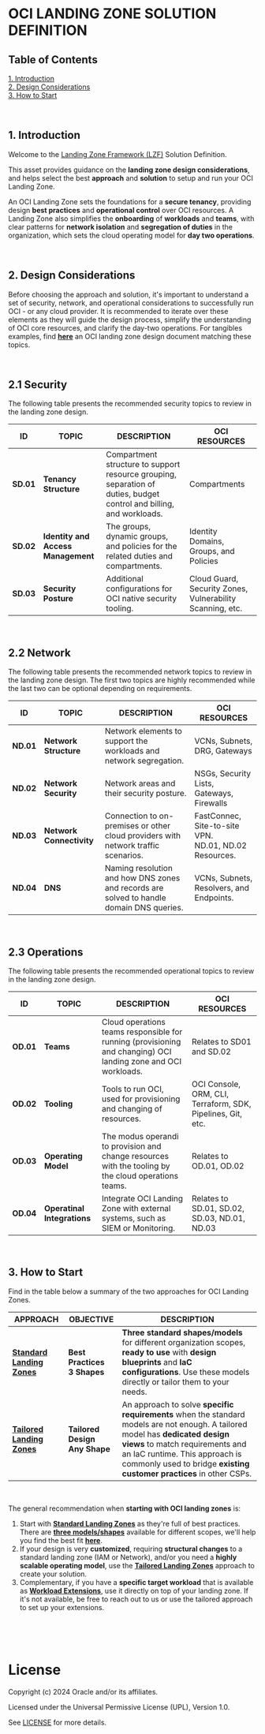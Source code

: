 # OCI LANDING ZONE SOLUTION DEFINITION

## **Table of Contents**

[1. Introduction](#1-introduction) </br>
[2. Design Considerations](#1-design-considerations--decisions)</br>
[3. How to Start](#3-landing-zone-zone-approach) </br>


&nbsp; 

## **1. Introduction**

Welcome to the [Landing Zone Framework (LZF)](/landing-zones/README.md) Solution Definition.

This asset provides guidance on the **landing zone design considerations**, and helps select the best **approach** and **solution** to setup and run your OCI Landing Zone.

An OCI Landing Zone sets the foundations for a **secure tenancy**, providing design **best practices** and **operational control** over OCI resources. A Landing Zone also simplifies the **onboarding** of **workloads** and **teams**, with clear patterns for **network isolation** and **segregation of duties** in the organization, which sets the cloud operating model for **day two operations**.

&nbsp; 

## **2. Design Considerations**

Before choosing the approach and solution, it's important to understand a set of security, network, and operational considerations to successfully run OCI - or any cloud provider. It is recommended to iterate over these elements as they will guide the design process, simplify the understanding of OCI core resources, and clarify the day-two operations. For tangibles examples, find [**here**](https://github.com/oracle-quickstart/terraform-oci-open-lz/blob/master/design/OCI_Open_LZ.pdf) an OCI landing zone design document matching these topics.

&nbsp; 

## 2.1 Security 

The following table presents the recommended security topics to review in the landing zone design.

| ID  |  TOPIC | DESCRIPTION | OCI RESOURCES
|---|---|---|---|
| **SD.01** | **Tenancy Structure** |  Compartment structure to support resource grouping, separation of duties, budget control and billing, and workloads. | Compartments | 
| **SD.02**| **Identity and Access Management** | The groups, dynamic groups, and policies for the related duties and compartments. | Identity Domains, Groups, and Policies | 
| **SD.03**| **Security Posture** |  Additional configurations for OCI native security tooling. | Cloud Guard, Security Zones, Vulnerability Scanning, etc. | 

&nbsp; 

## 2.2 Network 

The following table presents the recommended network topics to review in the landing zone design. The first two topics are highly recommended while the last two can be optional depending on requirements.


| ID  |  TOPIC | DESCRIPTION | OCI RESOURCES
|---|---|---|---|
| **ND.01** | **Network Structure** | Network elements to support the workloads and network segregation. | VCNs, Subnets, DRG, Gateways | 
| **ND.02**| **Network Security** |  Network areas and their security posture. | NSGs, Security Lists, Gateways, Firewalls | 
| **ND.03**| **Network Connectivity** | Connection to on-premises or other cloud providers with network traffic scenarios. | FastConnec, Site-to-site VPN. </br> ND.01, ND.02 Resources. | 
| **ND.04**| **DNS** | Naming resolution and how DNS zones and records are solved to handle domain DNS queries. |  VCNs, Subnets, Resolvers, and Endpoints. | 

&nbsp; 

## 2.3 Operations 

The following table presents the recommended operational topics to review in the landing zone design.

| ID  |  TOPIC | DESCRIPTION | OCI RESOURCES
|---|---|---|---|
| **OD.01** | **Teams** | Cloud operations teams responsible for running (provisioning and changing) OCI landing zone and OCI workloads. | Relates to SD01 and SD.02 | 
| **OD.02** | **Tooling** |  Tools to run OCI, used for provisioning and changing of resources. | OCI Console, ORM, CLI, Terraform, SDK, Pipelines, Git, etc. | 
| **OD.03**| **Operating Model** |  The modus operandi to provision and change resources with the tooling by the cloud operations teams. | Relates to OD.01, OD.02 | 
| **OD.04**| **Operatinal Integrations** |  Integrate OCI Landing Zone with external systems, such as SIEM or Monitoring. | Relates to SD.01, SD.02, SD.03, ND.01, ND.03 | 

&nbsp; 


## **3. How to Start**


Find in the table below a summary of the two approaches for OCI Landing Zones.



| APPROACH  |  OBJECTIVE | DESCRIPTION | 
|---|---|---|
|  [**Standard Landing Zones**](/landing-zones/standard_landing_zones/readme.md) | **Best Practices</br>3 Shapes** | **Three standard shapes/models** for different organization scopes, **ready to use** with **design blueprints** and  **IaC configurations**. Use these models directly or tailor them to your needs.  | 
| [**Tailored Landing Zones**](/landing-zones/tailored_landing_zones/readme.md)  | **Tailored Design </br> Any Shape** | An approach to solve **specific requirements** when the standard models are not enough. A tailored model has **dedicated design views** to match requirements and an IaC runtime. This approach is commonly used to bridge **existing customer practices** in other CSPs. |  


&nbsp; 

The general recommendation when **starting with OCI landing zones** is:
1. Start with [**Standard Landing Zones**](/landing-zones/standard_landing_zones/readme.md) as they're full of best practices. There are [**three models/shapes**](/landing-zones/standard_landing_zones/readme.md#2-what-are-the-models-available) available for different scopes, we'll help you find the best fit [**here**](/landing-zones/standard_landing_zones/readme.md#3-decide-on-the-model-to-use).
2. If your design is very **customized**, requiring **structural changes** to a standard landing zone (IAM or Network), and/or you need a **highly scalable operating model**, use the [**Tailored Landing Zones**](/landing-zones/tailored_landing_zones/readme.md) approach to create your solution.
3. Complementary, if you have a **specific target workload** that is available as [**Workload Extensions**](/landing-zones/workload_extensions/readme.md), use it directly on top of your landing zone. If it's not available, be free to reach out to us or use the tailored approach to set up your extensions.

&nbsp; 


&nbsp; 


# License

Copyright (c) 2024 Oracle and/or its affiliates.

Licensed under the Universal Permissive License (UPL), Version 1.0.

See [LICENSE](https://github.com/oracle-devrel/technology-engineering/blob/main/LICENSE) for more details.

